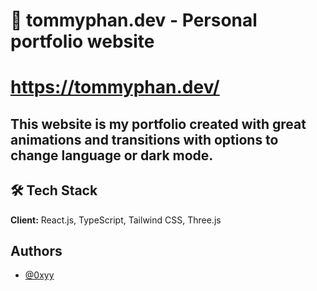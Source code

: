 
# 🚀 tommyphan.dev - Personal portfolio website

#  https://tommyphan.dev/

## This website is my portfolio created with great animations and transitions with options to change language or dark mode.

## 🛠 Tech Stack

**Client:** React.js, TypeScript, Tailwind CSS, Three.js

## Authors

- [@0xyy](https://github.com/0xyy)

